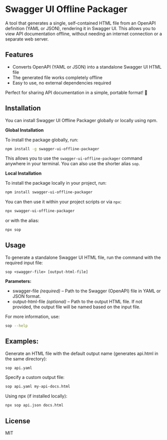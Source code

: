 # Swagger UI Offline Packager

A tool that generates a single, self-contained HTML file from an OpenAPI definition (YAML or JSON), rendering it in Swagger UI. This allows you to view API documentation offline, without needing an internet connection or a separate web server.

## Features
- Converts OpenAPI (YAML or JSON) into a standalone Swagger UI HTML file
- The generated file works completely offline
- Easy to use, no external dependencies required

Perfect for sharing API documentation in a simple, portable format! 🚀

## Installation

You can install Swagger UI Offline Packager globally or locally using npm.

**Global Installation**

To install the package globally, run:

```sh
npm install -g swagger-ui-offline-packager
```
This allows you to use the `swagger-ui-offline-packager` command anywhere in your terminal. You can also use the shorter alias `sop`.

**Local Installation**

To install the package locally in your project, run:

```sh
npm install swagger-ui-offline-packager
```
You can then use it within your project scripts or via `npx`:

```sh
npx swagger-ui-offline-packager
```
or with the alias:

```sh
npx sop
```

## Usage

To generate a standalone Swagger UI HTML file, run the command with the required input file:
```
sop <swagger-file> [output-html-file]
```

**Parameters:**
- swagger-file *(required)* – Path to the Swagger (OpenAPI) file in YAML or JSON format.
- output-html-file *(optional)* – Path to the output HTML file. If not provided, the output file will be named based on the input file.

For more information, use:
```sh
sop --help
```

## Examples:
Generate an HTML file with the default output name (generates api.html in the same directory):

```sh
sop api.yaml
```

Specify a custom output file:

```sh
sop api.yaml my-api-docs.html
```

Using npx (if installed locally):

```sh
npx sop api.json docs.html
```

## License

MIT